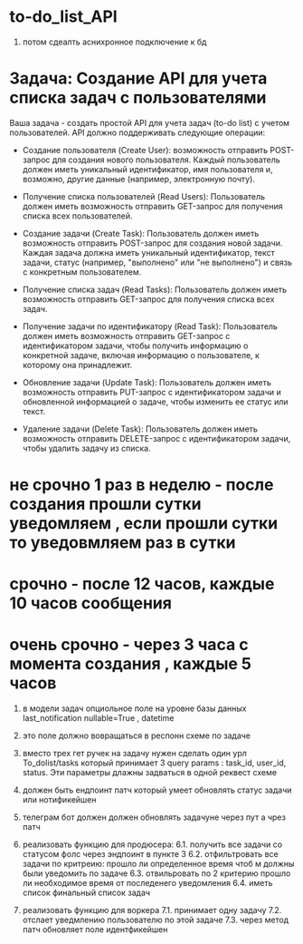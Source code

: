 # to-do_list_API

1. потом сдеалть аснихронное подключение к бд
# Задача: Создание API для учета списка задач с пользователями

Ваша задача - создать простой API для учета задач (to-do list) с учетом пользователей. 
API должно поддерживать следующие операции:

- Создание пользователя (Create User):
возможность отправить POST-запрос для создания нового пользователя. 
Каждый пользователь должен иметь уникальный идентификатор, имя пользователя и, 
возможно, другие данные (например, электронную почту).

- Получение списка пользователей (Read Users): 
Пользователь должен иметь возможность отправить GET-запрос для получения списка всех пользователей.

- Создание задачи (Create Task):
Пользователь должен иметь возможность отправить POST-запрос для создания новой задачи. 
Каждая задача должна иметь уникальный идентификатор, текст задачи, статус 
(например, "выполнено" или "не выполнено") и связь с конкретным пользователем.

- Получение списка задач (Read Tasks):
Пользователь должен иметь возможность отправить GET-запрос для получения списка всех задач.

- Получение задачи по идентификатору (Read Task): 
  Пользователь должен иметь возможность отправить GET-запрос с идентификатором задачи, 
  чтобы получить информацию о конкретной задаче, включая информацию о пользователе, к которому она принадлежит.

- Обновление задачи (Update Task): 
Пользователь должен иметь возможность отправить PUT-запрос с идентификатором задачи
и обновленной информацией о задаче, чтобы изменить ее статус или текст.

- Удаление задачи (Delete Task): 
Пользователь должен иметь возможность отправить DELETE-запрос с идентификатором задачи, 
чтобы удалить задачу из списка.

# не срочно   1 раз в неделю  - после создания прошли сутки уведомляем , если прошли сутки то уведовмляем раз в сутки
# срочно      - после 12 часов, каждые 10 часов сообщения
# очень срочно - через 3 часа с момента создания , каждые 5 часов 

1. в модели задач опциольное поле на уровне базы данных last_notification nullable=True , datetime
2. это поле должно вовращаться в респонн схеме по задаче 
3. вместо трех гет ручек на задачу нужен сделать один урл To_dolist/tasks который принимает 3 query params : task_id,
user_id, status. Эти параметры длажны задваться в одной реквест схеме
4. должен быть ендпоинт патч который умеет обновлять статус задачи или нотификейшен 
5. телеграм бот должен должен обновлять задачуне через пут а чрез патч
6. реализовать функцию для продюсера:
6.1. получить все задачи со статусом фолс через эндпоинт в пункте 3
6.2. отфильтровать все задачи по критреию: прошло ли определенное время  чтоб м должны были уведомить по задаче 
6.3. отвильровать по 2 критерию прошло ли необходимое время от последенего уведомления 
6.4. иметь список финальный список задач 

7. реализовать функцию для воркера
7.1. принимает одну задачу 
7.2. отслает уведмлению пользователю по этой задаче
7.3. через метод патч обновляет поле идентфикейшен